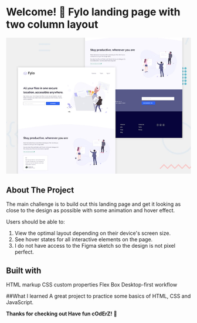# Welcome! 👋 Fylo landing page with two column layout

![Design preview for the Fylo landing page with two column layout](./design/desktop-preview.jpg)

## About The Project
The main challenge is to build out this landing page and get it looking as close to the design as possible with some animation and hover effect.

Users should be able to:

1. View the optimal layout depending on their device's screen size.
2. See hover states for all interactive elements on the page.
3. I do not have access to the Figma sketch so the design is not pixel perfect.

## Built with
 HTML markup
 CSS custom properties
 Flex Box
 Desktop-first workflow
 
##What I learned
A great project to practice some basics of HTML, CSS and JavaScript.

**Thanks for checking out Have fun cOdErZ!** 🚀

